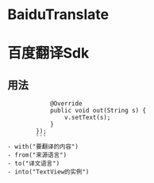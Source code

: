 # BaiduTranslate
# 百度翻译Sdk
## 用法
```BaiduTrans.build().with("android").from("en").to("zh").into(new BaiduTrans.OnSuccess2Trans() {
            @Override
            public void out(String s) {
                v.setText(s);
            }
        });
        ```
- with("要翻译的内容")
- from("来源语言")
- to("译文语言")
- into("TextView的实例")
